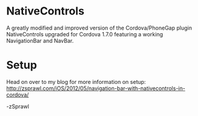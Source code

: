 NativeControls
==============

A greatly modified and improved version of the Cordova/PhoneGap plugin NativeControls upgraded for Cordova 1.7.0 featuring a working NavigationBar and NavBar.


Setup
=====

Head on over to my blog for more information on setup: http://zsprawl.com/iOS/2012/05/navigation-bar-with-nativecontrols-in-cordova/

-zSprawl